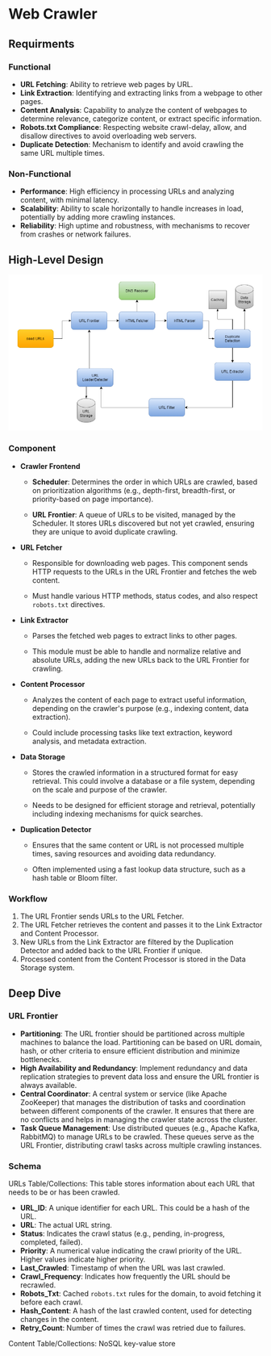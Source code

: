 # Web Crawler

## Requirments

### Functional

- **URL Fetching**: Ability to retrieve web pages by URL.
- **Link Extraction**: Identifying and extracting links from a webpage to other pages.
- **Content Analysis**: Capability to analyze the content of webpages to determine relevance, categorize content, or extract specific information.
- **Robots.txt Compliance**: Respecting website crawl-delay, allow, and disallow directives to avoid overloading web servers.
- **Duplicate Detection**: Mechanism to identify and avoid crawling the same URL multiple times.

### Non-Functional

- **Performance**: High efficiency in processing URLs and analyzing content, with minimal latency.
- **Scalability**: Ability to scale horizontally to handle increases in load, potentially by adding more crawling instances.
- **Reliability**: High uptime and robustness, with mechanisms to recover from crashes or network failures.

## High-Level Design

![high-level architecture of a distributed web crawler](../Images/1*F9QnGqmAMcXEr1lQeSiqVA.png)

### Component

- **Crawler Frontend**

  - **Scheduler**: Determines the order in which URLs are crawled, based on prioritization algorithms (e.g., depth-first, breadth-first, or priority-based on page importance).

  - **URL Frontier**: A queue of URLs to be visited, managed by the Scheduler. It stores URLs discovered but not yet crawled, ensuring they are unique to avoid duplicate crawling.

- **URL Fetcher**

  - Responsible for downloading web pages. This component sends HTTP requests to the URLs in the URL Frontier and fetches the web content.

  - Must handle various HTTP methods, status codes, and also respect `robots.txt` directives.

- **Link Extractor**

  - Parses the fetched web pages to extract links to other pages.

  - This module must be able to handle and normalize relative and absolute URLs, adding the new URLs back to the URL Frontier for crawling.

- **Content Processor**

  - Analyzes the content of each page to extract useful information, depending on the crawler's purpose (e.g., indexing content, data extraction).

  - Could include processing tasks like text extraction, keyword analysis, and metadata extraction.

- **Data Storage**

  - Stores the crawled information in a structured format for easy retrieval. This could involve a database or a file system, depending on the scale and purpose of the crawler.

  - Needs to be designed for efficient storage and retrieval, potentially including indexing mechanisms for quick searches.

- **Duplication Detector**

  - Ensures that the same content or URL is not processed multiple times, saving resources and avoiding data redundancy.

  - Often implemented using a fast lookup data structure, such as a hash table or Bloom filter.

### Workflow

1. The URL Frontier sends URLs to the URL Fetcher.
2. The URL Fetcher retrieves the content and passes it to the Link Extractor and Content Processor.
3. New URLs from the Link Extractor are filtered by the Duplication Detector and added back to the URL Frontier if unique.
4. Processed content from the Content Processor is stored in the Data Storage system.

## Deep Dive

### URL Frontier

- **Partitioning**: The URL frontier should be partitioned across multiple machines to balance the load. Partitioning can be based on URL domain, hash, or other criteria to ensure efficient distribution and minimize bottlenecks.
- **High Availability and Redundancy**: Implement redundancy and data replication strategies to prevent data loss and ensure the URL frontier is always available.
- **Central Coordinator**: A central system or service (like Apache ZooKeeper) that manages the distribution of tasks and coordination between different components of the crawler. It ensures that there are no conflicts and helps in managing the crawler state across the cluster.
- **Task Queue Management**: Use distributed queues (e.g., Apache Kafka, RabbitMQ) to manage URLs to be crawled. These queues serve as the URL Frontier, distributing crawl tasks across multiple crawling instances.

### Schema

URLs Table/Collections: This table stores information about each URL that needs to be or has been crawled.

- **URL_ID**: A unique identifier for each URL. This could be a hash of the URL.
- **URL**: The actual URL string.
- **Status**: Indicates the crawl status (e.g., pending, in-progress, completed, failed).
- **Priority**: A numerical value indicating the crawl priority of the URL. Higher values indicate higher priority.
- **Last_Crawled**: Timestamp of when the URL was last crawled.
- **Crawl_Frequency**: Indicates how frequently the URL should be recrawled.
- **Robots_Txt**: Cached `robots.txt` rules for the domain, to avoid fetching it before each crawl.
- **Hash_Content**: A hash of the last crawled content, used for detecting changes in the content.
- **Retry_Count**: Number of times the crawl was retried due to failures.

Content Table/Collections: NoSQL key-value store

